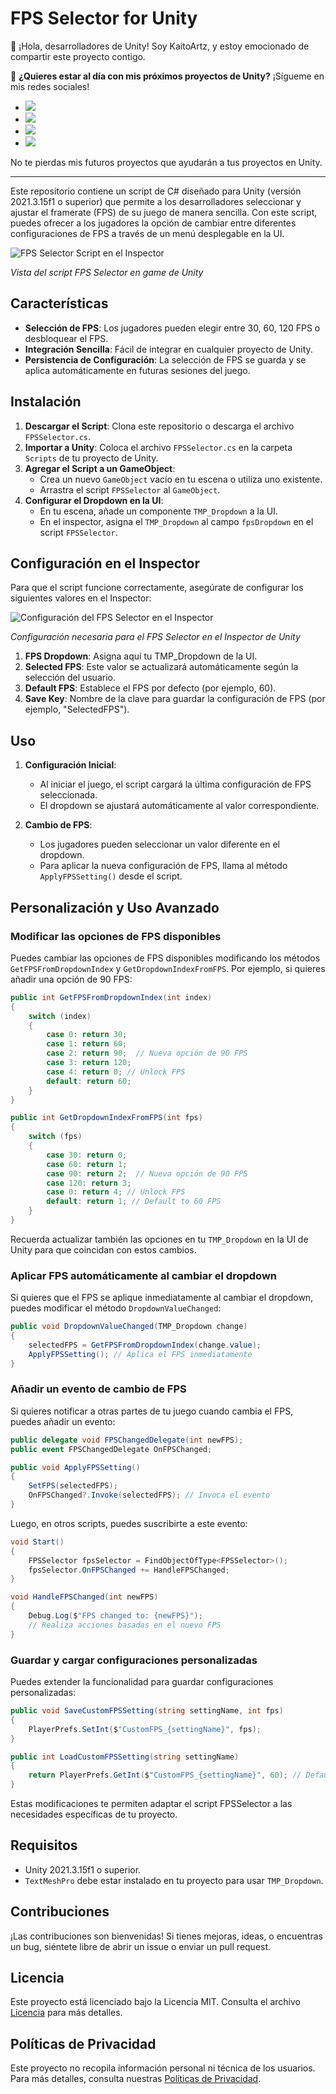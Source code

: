 # FPS Selector for Unity

👋 ¡Hola, desarrolladores de Unity! Soy KaitoArtz, y estoy emocionado de compartir este proyecto contigo.

🚀 **¿Quieres estar al día con mis próximos proyectos de Unity?** ¡Sígueme en mis redes sociales!

- [<img src="https://img.shields.io/badge/X-000000?style=for-the-badge&logo=x&logoColor=white" />](https://x.com/K41t0M)
- [<img src="https://img.shields.io/badge/Instagram-E4405F?style=for-the-badge&logo=instagram&logoColor=white" />](https://www.instagram.com/kaitoartzz/#)
- [<img src="https://img.shields.io/badge/LinkedIn-0077B5?style=for-the-badge&logo=linkedin&logoColor=white" />](https://linkedin.com/in/TuPerfil)
- [<img src="https://img.shields.io/badge/daily.dev-CE3DF3?style=for-the-badge&logo=dailydotdev&logoColor=white" />](https://app.daily.dev/kaitoartz)

No te pierdas mis futuros proyectos que ayudarán a tus proyectos en Unity.

---

Este repositorio contiene un script de C# diseñado para Unity (versión 2021.3.15f1 o superior) que permite a los desarrolladores seleccionar y ajustar el framerate (FPS) de su juego de manera sencilla. Con este script, puedes ofrecer a los jugadores la opción de cambiar entre diferentes configuraciones de FPS a través de un menú desplegable en la UI.

![FPS Selector Script en el Inspector](.image/Ingame.png)

*Vista del script FPS Selector en game de Unity*

## Características
- **Selección de FPS**: Los jugadores pueden elegir entre 30, 60, 120 FPS o desbloquear el FPS.
- **Integración Sencilla**: Fácil de integrar en cualquier proyecto de Unity.
- **Persistencia de Configuración**: La selección de FPS se guarda y se aplica automáticamente en futuras sesiones del juego.

## Instalación

1. **Descargar el Script**: Clona este repositorio o descarga el archivo `FPSSelector.cs`.
2. **Importar a Unity**: Coloca el archivo `FPSSelector.cs` en la carpeta `Scripts` de tu proyecto de Unity.
3. **Agregar el Script a un GameObject**:
   - Crea un nuevo `GameObject` vacío en tu escena o utiliza uno existente.
   - Arrastra el script `FPSSelector` al `GameObject`.
4. **Configurar el Dropdown en la UI**:
   - En tu escena, añade un componente `TMP_Dropdown` a la UI.
   - En el inspector, asigna el `TMP_Dropdown` al campo `fpsDropdown` en el script `FPSSelector`.

## Configuración en el Inspector

Para que el script funcione correctamente, asegúrate de configurar los siguientes valores en el Inspector:

![Configuración del FPS Selector en el Inspector](.image/Dropdownvalues.png)

*Configuración necesaria para el FPS Selector en el Inspector de Unity*

1. **FPS Dropdown**: Asigna aquí tu TMP_Dropdown de la UI.
2. **Selected FPS**: Este valor se actualizará automáticamente según la selección del usuario.
3. **Default FPS**: Establece el FPS por defecto (por ejemplo, 60).
4. **Save Key**: Nombre de la clave para guardar la configuración de FPS (por ejemplo, "SelectedFPS").

## Uso

1. **Configuración Inicial**:
   - Al iniciar el juego, el script cargará la última configuración de FPS seleccionada.
   - El dropdown se ajustará automáticamente al valor correspondiente.

2. **Cambio de FPS**:
   - Los jugadores pueden seleccionar un valor diferente en el dropdown.
   - Para aplicar la nueva configuración de FPS, llama al método `ApplyFPSSetting()` desde el script.

## Personalización y Uso Avanzado

### Modificar las opciones de FPS disponibles

Puedes cambiar las opciones de FPS disponibles modificando los métodos `GetFPSFromDropdownIndex` y `GetDropdownIndexFromFPS`. Por ejemplo, si quieres añadir una opción de 90 FPS:

```csharp
public int GetFPSFromDropdownIndex(int index)
{
    switch (index)
    {
        case 0: return 30;
        case 1: return 60;
        case 2: return 90;  // Nueva opción de 90 FPS
        case 3: return 120;
        case 4: return 0; // Unlock FPS
        default: return 60;
    }
}

public int GetDropdownIndexFromFPS(int fps)
{
    switch (fps)
    {
        case 30: return 0;
        case 60: return 1;
        case 90: return 2;  // Nueva opción de 90 FPS
        case 120: return 3;
        case 0: return 4; // Unlock FPS
        default: return 1; // Default to 60 FPS
    }
}
```

Recuerda actualizar también las opciones en tu `TMP_Dropdown` en la UI de Unity para que coincidan con estos cambios.

### Aplicar FPS automáticamente al cambiar el dropdown

Si quieres que el FPS se aplique inmediatamente al cambiar el dropdown, puedes modificar el método `DropdownValueChanged`:

```csharp
public void DropdownValueChanged(TMP_Dropdown change)
{
    selectedFPS = GetFPSFromDropdownIndex(change.value);
    ApplyFPSSetting(); // Aplica el FPS inmediatamente
}
```

### Añadir un evento de cambio de FPS

Si quieres notificar a otras partes de tu juego cuando cambia el FPS, puedes añadir un evento:

```csharp
public delegate void FPSChangedDelegate(int newFPS);
public event FPSChangedDelegate OnFPSChanged;

public void ApplyFPSSetting()
{
    SetFPS(selectedFPS);
    OnFPSChanged?.Invoke(selectedFPS); // Invoca el evento
}
```

Luego, en otros scripts, puedes suscribirte a este evento:

```csharp
void Start()
{
    FPSSelector fpsSelector = FindObjectOfType<FPSSelector>();
    fpsSelector.OnFPSChanged += HandleFPSChanged;
}

void HandleFPSChanged(int newFPS)
{
    Debug.Log($"FPS changed to: {newFPS}");
    // Realiza acciones basadas en el nuevo FPS
}
```

### Guardar y cargar configuraciones personalizadas

Puedes extender la funcionalidad para guardar configuraciones personalizadas:

```csharp
public void SaveCustomFPSSetting(string settingName, int fps)
{
    PlayerPrefs.SetInt($"CustomFPS_{settingName}", fps);
}

public int LoadCustomFPSSetting(string settingName)
{
    return PlayerPrefs.GetInt($"CustomFPS_{settingName}", 60); // Default to 60 if not found
}
```

Estas modificaciones te permiten adaptar el script FPSSelector a las necesidades específicas de tu proyecto.

## Requisitos

- Unity 2021.3.15f1 o superior.
- `TextMeshPro` debe estar instalado en tu proyecto para usar `TMP_Dropdown`.

## Contribuciones

¡Las contribuciones son bienvenidas! Si tienes mejoras, ideas, o encuentras un bug, siéntete libre de abrir un issue o enviar un pull request.

## Licencia

Este proyecto está licenciado bajo la Licencia MIT. Consulta el archivo [Licencia](LICENSE.md) para más detalles.

## Políticas de Privacidad

Este proyecto no recopila información personal ni técnica de los usuarios. Para más detalles, consulta nuestras [Políticas de Privacidad](SECURITY.md).
